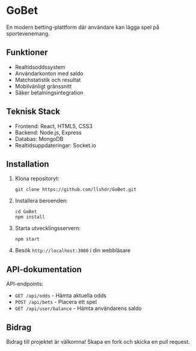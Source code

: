 # GoBet

En modern betting-plattform där användare kan lägga spel på sportevenemang.

## Funktioner

- Realtidsoddssystem
- Användarkonton med saldo
- Matchstatistik och resultat
- Mobilvänligt gränssnitt
- Säker betalningsintegration

## Teknisk Stack

- Frontend: React, HTML5, CSS3
- Backend: Node.js, Express
- Databas: MongoDB
- Realtidsuppdateringar: Socket.io

## Installation

1. Klona repositoryt:
   ```
   git clone https://github.com/llshdr/GoBet.git
   ```

2. Installera beroenden:
   ```
   cd GoBet
   npm install
   ```

3. Starta utvecklingsservern:
   ```
   npm start
   ```

4. Besök `http://localhost:3000` i din webbläsare

## API-dokumentation

API-endpoints:
- `GET /api/odds` - Hämta aktuella odds
- `POST /api/bets` - Placera ett spel
- `GET /api/user/balance` - Hämta användarens saldo

## Bidrag

Bidrag till projektet är välkomna! Skapa en fork och skicka en pull request.
